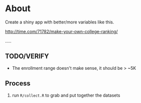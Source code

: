 # About
Create a shiny app with better/more variables like this.

http://time.com/71782/make-your-own-college-ranking/


.....  

## TODO/VERIFY

- The enrollment range doesn't make sense, it should be > ~5K

## Process

1.  run `R/collect.R` to grab and put together the datasets